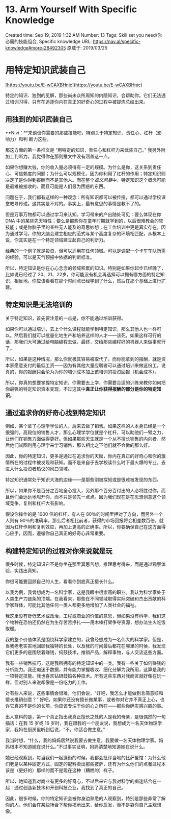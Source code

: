 # 13. Arm Yourself With Specific Knowledge

Created time: Sep 19, 2019 1:32 AM
Number: 13
Tags: Skill set you need/你必需的技能组合, Specific knowledge
URL: https://nav.al/specific-knowledge#more-28492305
原载于: 2019/03/25

# **用特定知识武装自己**

[https://youtu.be/E-wCAXBHnic](https://youtu.be/E-wCAXBHnic)

特定的知识、独到的见解，那些尚未众所周知的内隐知识，会帮助你。它们无法通过培训习得，只有在追逐你内在真正的好奇心的过程中被提炼总结出来。

## **用独到的知识武装自己**

**Nivi：**来谈谈你需要的那些技能吧，特别关于特定知识、责任心、杠杆（影响力）和判 断力这些。

那这方面的第一条推文是 “用特定的知识，责任心和杠杆力来武装自己。” 我另外附加上判断力。我觉得你在那则推文中没有涵盖这一点。

如果你想赚大钱，你的收入量必须得有一定的规模。为什么是你，这关系到责任心、可信赖度的问题；为什么可以规模化，因为你利用了杠杆的作用；特定知识则决定了是你得到报酬而不是其他人。而在整个*推文风暴*中，特定知识这个概念可能是最难被接收的、而且可能是人们最为困惑的东西。

问题在于，我们都有这样的一种观念：所有知识都可以被传授，都可以通过学校课堂教导传递。这其实是不对的。事实上，最有意思的事情是教不了的。

但是万事万物都可以通过学习来认知。学习带来的产出随处可见：要么体现在你 DNA 中的某些先天特性；要么是那些你在童年时期就学到的，以后很难教会的软技能；或是你脑子里的某些无人能及的奇思妙想；在工作培训中更是真实存在，因为通过学习，你的大脑会建立相应的范式与某个高度复杂的环境相匹配，从根本上说，你其实是在一个特定领域建立起自己的判断力。

经典的一个例子就是投资，但可以适用在任何领域。可以是调配一个卡车车队所需的经验，可以是天气预报中依据的判断标准。

所以，特定知识是你在心心念念的领域积累的知识。特别是如果你起步已经晚了，比如说已经过了 20、21、22岁，你可能没有机会再选择可以拥有哪方面的特定知识，相反地，你应该看看在那个时间点已经学到了什么，然后在那个基础上进行扩建。

## **特定知识是无法培训的**

关于特定知识，首先要注意的一点是，你不能通过培训获得。

如果你可以通过培训，去上个什么课程就能学到特定知识，那么其他人也一样可以。然后我们就可以批量化地生产和培养这样的人才——该死，如果这样可行的话，那我们大可通过给电脑编程去做，最终，交给那些编程好的机器人来做事就行了。

所以，如果是这种情况，那么你就极其容易被取代了。而你能拿到的报酬，就是资本家愿意支付的最低工资——因为有其他大量应聘者可以通过培训来做这份工。说真的，你的报酬只会沦为为你的培训成本加上该培训的投资回报（机会成本）。

所以，你真的想要掌握特定知识，你需要去上学，你需要合适的训练来教你如何把你最强的特定知识资本变现，不过这其中**真正让你获得报酬的部分是你的特定知识**。

## **通过追求你的好奇心找到特定知识**

例如，某个拿了心理学学位的人，后来去做了销售。如果这样的人本身已经是一个很强的，高段位的销售人才，那么心理学学位就是个杠杆，可以助他们一臂之力，让他们在销售方面做得更好。但如果那些天生就是一个从不擅长销售的内向者，然后他们试图利用心理学来学习销售，那么相比之下他们就不会做的那么好。

因此，你的特定知识，更多是通过在追求你的天赋，你内在真正的好奇心和你的激情所在的过程中被发现和获知。而不是来自于去学校读什么时下最火爆的专业，去进入什么投资者热议的风口领域。

特定知识通常处于知识大海的边缘——是那些刚被探知或是很难被发现的东西。

所以，如果你不是百分之百地全心投入，另外那个百分百付出的人必将胜过你。而且他们会远远地甩开你，而不只是领先一点点。因为我们现在是在思想创意这个领域竞争，复利和杠杆大有影响。

假设你操作的是 1000 倍的杠杆，有人在 80％的时间里押对了方向，而另外一个人则有 90％的准确率，那么后者相比前者，获得的市场回报将会相差数百倍。就因为杠杆作用和复利效应，再加上更高的正确率。所以，你要确保自己在这方面得心应手，因而，遵循你自己真正的好奇心非常重要。

## **构建特定知识的过程对你来说就是玩**

很多时候，特定知识它不是你坐在那里冥思苦想，推理思考得来，而是通过观察体验，实践出真知。

你很可能要回顾自己的人生，看看你到底真正擅长什么。

以我为例，我曾想成为一名科学家，这是我眼中很崇高的职业。我认为科学家处于人类生产力链条的顶端。在我看来，那些在不同领域取得实际突破和杰出贡献的科学家群体，可能比其他任何一类人都更多地增加了人类社会的福祉。

我这里没有贬低艺术或政治，工程或商业的价值的意思，但如果没有科学，我们这个物种在恐怕还仍然在为生存苦苦挣扎——用木棒打架争夺资源，想办法生火吃饭取暖。

我的整个价值体系是围绕科学家建立的，我曾经想成为一名伟大的科学家。但是，当我老老实实地回顾我独特的长处，以及我的时间最后都花在哪里的时侯，我发现它们更多的是围绕着赚钱，捣鼓技术，推销产品，解释事物，与人交流这些方面。

我有一些销售技巧，这是我所拥有的特定知识中的一类。我有一些关于如何赚钱的分析能力。我还痴迷于数据，并有能力掌握吸收、细化分解为我所用，这算是我的一项特定技能。我也喜欢钻研鼓捣各种技术。所有这些东西对我而言就好像在玩一样，但对别人来说却像是一份吃力的工作。

对有些人来说，这些事情会很难，他们会说，“好吧，我怎么才能做到言简意赅和擅长推销创意？” 好吧，如果你还没有擅长做某事，或者你对它并不真正上心，也许它真的不是你的长项，你应该专注于你的心之所在——那些你确实感兴趣的事。

出人意料的是，第一个真正指出我真正擅长之处的人是我的母亲，是很偶然的一句插话：在我 15 岁或 16 岁时，我在跟我的一个朋友说，我想成为一名天体物理学家，我妈在厨房里听到后说，“不，你适合做生意。”

我当时想，“什么，我的妈妈居然说我要去做生意。我要做一名天体物理学家。妈妈根本不知道她在说什么。”不过事实证明，妈妈清楚地知道她在说什么。

她已经观察到，每当我们一起逛街的时候，我都会批评当地的比萨餐馆：为什么他们老是以某种固定方式，固定的配料卖出那些披萨，还有为什么他们的点餐过程本该是（更好的）那样的而不是现在这种（糟糕的）样子。

所以，她知道我对商业有更多的好奇心，不过后来它与我对科学的痴迷结合在一起：通过创造新技术和开创科技企业，我找到了真正的自己。

因此，很多时候，你的特定知识会被你身边熟悉的人观察到，特别是那些非常了解你的人，他们会在某些场合下帮你揭示出来，给你启发，而不是靠你自己主观想像。